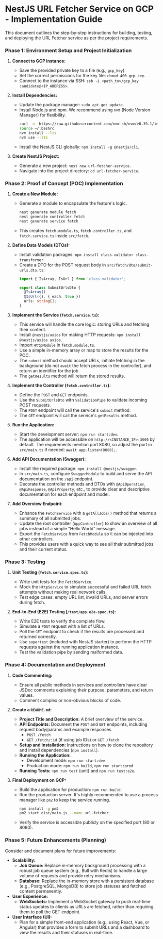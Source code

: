 # NestJS URL Fetcher Service on GCP - Implementation Guide

This document outlines the step-by-step instructions for building, testing, and deploying the URL Fetcher service as per the project requirements.

### Phase 1: Environment Setup and Project Initialization

1.  **Connect to GCP Instance:**
    *   Save the provided private key to a file (e.g., `gcp_key`).
    *   Set the correct permissions for the key file: `chmod 400 gcp_key`.
    *   Connect to the instance via SSH: `ssh -i <path_to>/gcp_key candidate@<IP_ADDRESS>`.

2.  **Install Dependencies:**
    *   Update the package manager: `sudo apt-get update`.
    *   Install Node.js and npm. We recommend using `nvm` (Node Version Manager) for flexibility.
        ```bash
        curl -o- https://raw.githubusercontent.com/nvm-sh/nvm/v0.39.1/install.sh | bash
        source ~/.bashrc
        nvm install --lts
        nvm use --lts
        ```
    *   Install the NestJS CLI globally: `npm install -g @nestjs/cli`.

3.  **Create NestJS Project:**
    *   Generate a new project: `nest new url-fetcher-service`.
    *   Navigate into the project directory: `cd url-fetcher-service`.

### Phase 2: Proof of Concept (POC) Implementation

1.  **Create a New Module:**
    *   Generate a module to encapsulate the feature's logic.
        ```bash
        nest generate module fetch
        nest generate controller fetch
        nest generate service fetch
        ```
    *   This creates `fetch.module.ts`, `fetch.controller.ts`, and `fetch.service.ts` inside `src/fetch`.

2.  **Define Data Models (DTOs):**
    *   Install validation packages: `npm install class-validator class-transformer`.
    *   Create a DTO for the POST request body in `src/fetch/dto/submit-urls.dto.ts`:
        ```typescript
        import { IsArray, IsUrl } from 'class-validator';

        export class SubmitUrlsDto {
          @IsArray()
          @IsUrl({}, { each: true })
          urls: string[];
        }
        ```

3.  **Implement the Service (`fetch.service.ts`):**
    *   This service will handle the core logic: storing URLs and fetching their content.
    *   Install `@nestjs/axios` for making HTTP requests: `npm install @nestjs/axios axios`.
    *   Import `HttpModule` in `fetch.module.ts`.
    *   Use a simple in-memory array or map to store the results for the POC.
    *   The `submit` method should accept URLs, initiate fetching in the background (do not `await` the fetch process in the controller), and return an identifier for the job.
    *   The `getResults` method will return the stored results.

4.  **Implement the Controller (`fetch.controller.ts`):**
    *   Define the `POST` and `GET` endpoints.
    *   Use the `SubmitUrlsDto` with `ValidationPipe` to validate incoming POST requests.
    *   The `POST` endpoint will call the service's `submit` method.
    *   The `GET` endpoint will call the service's `getResults` method.

5.  **Run the Application:**
    *   Start the development server: `npm run start:dev`.
    *   The application will be accessible on `http://<INSTANCE_IP>:3000` by default. The requirements mention port 8080, so adjust the port in `src/main.ts` if needed: `await app.listen(8080);`.

6.  **Add API Documentation (Swagger):**
    *   Install the required package: `npm install @nestjs/swagger`.
    *   In `src/main.ts`, configure `SwaggerModule` to build and serve the API documentation on the `/api` endpoint.
    *   Decorate the controller methods and DTOs with `@ApiOperation`, `@ApiResponse`, `@ApiProperty`, etc., to provide clear and descriptive documentation for each endpoint and model.

7.  **Add Overview Endpoint:**
    *   Enhance the `FetchService` with a `getAllJobs()` method that returns a summary of all submitted jobs.
    *   Update the root controller (`AppController`) to show an overview of all jobs instead of a simple "Hello World" message.
    *   Export the `FetchService` from `FetchModule` so it can be injected into other controllers.
    *   This provides users with a quick way to see all their submitted jobs and their current status.

### Phase 3: Testing

1.  **Unit Testing (`fetch.service.spec.ts`):**
    *   Write unit tests for the `FetchService`.
    *   Mock the `HttpService` to simulate successful and failed URL fetch attempts without making real network calls.
    *   Test edge cases: empty URL list, invalid URLs, and server errors during fetch.

2.  **End-to-End (E2E) Testing (`/test/app.e2e-spec.ts`):**
    *   Write E2E tests to verify the complete flow.
    *   Simulate a `POST` request with a list of URLs.
    *   Poll the `GET` endpoint to check if the results are processed and returned correctly.
    *   Use `supertest` (included with NestJS starter) to perform the HTTP requests against the running application instance.
    *   Test the validation pipe by sending malformed data.

### Phase 4: Documentation and Deployment

1.  **Code Commenting:**
    *   Ensure all public methods in services and controllers have clear JSDoc comments explaining their purpose, parameters, and return values.
    *   Comment complex or non-obvious blocks of code.

2.  **Create a `README.md`:**
    *   **Project Title and Description:** A brief overview of the service.
    *   **API Endpoints:** Document the `POST` and `GET` endpoints, including request body/params and example responses.
        *   `POST /fetch`
        *   `GET /fetch/:id` (if using job IDs) or `GET /fetch`
    *   **Setup and Installation:** Instructions on how to clone the repository and install dependencies (`npm install`).
    *   **Running the Application:**
        *   Development mode: `npm run start:dev`
        *   Production mode: `npm run build`, `npm run start:prod`
    *   **Running Tests:** `npm run test` (unit) and `npm run test:e2e`.

3.  **Final Deployment on GCP:**
    *   Build the application for production: `npm run build`.
    *   Run the production server. It's highly recommended to use a process manager like `pm2` to keep the service running.
        ```bash
        npm install -g pm2
        pm2 start dist/main.js --name url-fetcher
        ```
    *   Verify the service is accessible publicly on the specified port (80 or 8080).

### Phase 5: Future Enhancements (Planning)

Consider and document plans for future improvements:

*   **Scalability:**
    *   **Job Queue:** Replace in-memory background processing with a robust job queue system (e.g., Bull with Redis) to handle a large volume of requests and provide retry mechanisms.
    *   **Database:** Replace the in-memory store with a persistent database (e.g., PostgreSQL, MongoDB) to store job statuses and fetched content permanently.
*   **User Experience:**
    *   **WebSockets:** Implement a WebSocket gateway to push real-time status updates to clients as URLs are fetched, rather than requiring them to poll the GET endpoint.
*   **User Interface (UI):**
    *   Plan for a simple front-end application (e.g., using React, Vue, or Angular) that provides a form to submit URLs and a dashboard to view the results and their statuses in real-time.